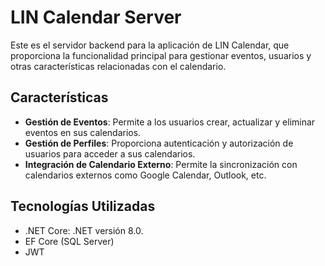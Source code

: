 # LIN Calendar Server
Este es el servidor backend para la aplicación de LIN Calendar, que proporciona la funcionalidad principal para gestionar eventos, usuarios y otras características relacionadas con el calendario.


## Características
* **Gestión de Eventos**: Permite a los usuarios crear, actualizar y eliminar eventos en sus calendarios.
* **Gestión de Perfiles**: Proporciona autenticación y autorización de usuarios para acceder a sus calendarios.
* **Integración de Calendario Externo**: Permite la sincronización con calendarios externos como Google Calendar, Outlook, etc.



## Tecnologías Utilizadas

* .NET Core: .NET versión 8.0.
* EF Core (SQL Server)
* JWT
